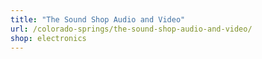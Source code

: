 ```yaml
---
title: "The Sound Shop Audio and Video"
url: /colorado-springs/the-sound-shop-audio-and-video/
shop: electronics
---
```

